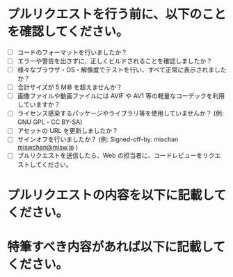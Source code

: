 # プルリクエストを行う前に、以下のことを確認してください。

- [ ] コードのフォーマットを行いましたか？
- [ ] エラーや警告を出さずに、正しくビルドされることを確認しましたか？
- [ ] 様々なブラウザ・OS・解像度でテストを行い、すべて正常に表示されましたか？
- [ ] 合計サイズが 5 MiB を超えませんか？
- [ ] 画像ファイルや動画ファイルには AVIF や AV1 等の軽量なコーデックを利用していますか？
- [ ] ライセンス感染するパッケージやライブラリ等を使用していませんか？ (例: GNU GPL・CC BY-SA)
- [ ] アセットの URL を更新しましたか？
- [ ] サインオフを行いましたか？ (例: Signed-off-by: mischan <miswchan@misw.jp> )
- [ ] プルリクエストを送信したら、Web の担当者に、コードレビューをリクエストしてください。

# プルリクエストの内容を以下に記載してください。

# 特筆すべき内容があれば以下に記載してください。
